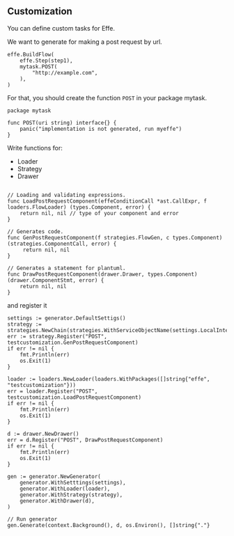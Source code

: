 ## Customization

You can define custom tasks for Effe.

We want to generate for making a post request by url.

```golang
effe.BuildFlow(
    effe.Step(step1),
    mytask.POST(
        "http://example.com",
    ),
)
```

For that, you should create the function `POST` in your package mytask.

```golang
package mytask

func POST(uri string) interface{} {
    panic("implementation is not generated, run myeffe")
}
```

Write functions for:

- Loader
- Strategy
- Drawer

```golang

// Loading and validating expressions.
func LoadPostRequestComponent(effeConditionCall *ast.CallExpr, f loaders.FlowLoader) (types.Component, error) {
    return nil, nil // type of your component and error
}

// Generates code.
func GenPostRequestComponent(f strategies.FlowGen, c types.Component) (strategies.ComponentCall, error) {
     return nil, nil
}

// Generates a statement for plantuml.
func DrawPostRequestComponent(drawer.Drawer, types.Component) (drawer.ComponentStmt, error) {
    return nil, nil
}
```

and register it

```golang
settings := generator.DefaultSettigs()
strategy := strategies.NewChain(strategies.WithServiceObjectName(settings.LocalInterfaceVarname()))
err := strategy.Register("POST", testcustomization.GenPostRequestComponent)
if err != nil {
    fmt.Println(err)
    os.Exit(1)
}

loader := loaders.NewLoader(loaders.WithPackages([]string{"effe", "testcustomization"}))
err = loader.Register("POST", testcustomization.LoadPostRequestComponent)
if err != nil {
    fmt.Println(err)
    os.Exit(1)
}

d := drawer.NewDrawer()
err = d.Register("POST", DrawPostRequestComponent)
if err != nil {
    fmt.Println(err)
    os.Exit(1)
}

gen := generator.NewGenerator(
    generator.WithSetttings(settings),
    generator.WithLoader(loader),
    generator.WithStrategy(strategy),
    generator.WithDrawer(d),
)

// Run generator
gen.Generate(context.Background(), d, os.Environ(), []string{"."}
```
